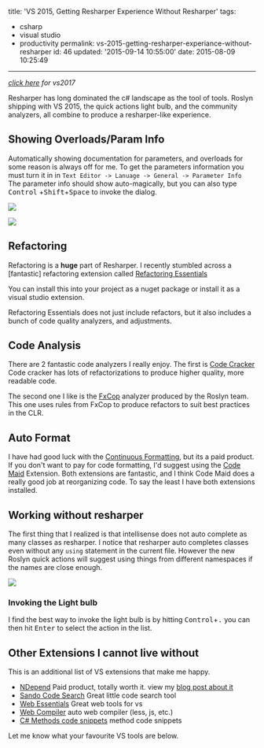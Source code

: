title: 'VS 2015, Getting Resharper Experience Without Resharper'
tags:

  - csharp
  - visual studio
  - productivity
permalink: vs-2015-getting-resharper-experiance-without-resharper
id: 46
updated: '2015-09-14 10:55:00'
date: 2015-08-09 10:25:49
---

*[click here](/VS-2017-best-extensions-on-launch/) for vs2017*

Resharper has long dominated the c# landscape as the tool of tools. Roslyn shipping with VS 2015, the quick actions light bulb, and the community analyzers, all combine to produce a resharper-like experience.
<!-- more -->
## Showing Overloads/Param Info

Automatically showing documentation for parameters, and overloads for some reason is always off for me. To get the parameters information you must turn it in in `Text Editor -> Lanuage -> General -> Parameter Info` The parameter info should show auto-magically, but you can also type <kbd>Control</kbd> +<kbd>Shift</kbd>+<kbd>Space</kbd> to invoke the dialog.

![](/content/images/2015/08/paramInfoExample.png)

![](/content/images/2015/08/paramInfoSetting.PNG)

## Refactoring


Refactoring is a **huge** part of Resharper. I recently stumbled across a [fantastic] refactoring extension called [Refactoring Essentials](http://vsrefactoringessentials.com/)

You can install this into your project as a nuget package or install it as a visual studio extension.

Refactoring Essentials does not just include refactors, but it also includes a bunch of code quality analyzers, and adjustments.

## Code Analysis

There are 2 fantastic code analyzers I really enjoy. The first is [Code Cracker](http://code-cracker.github.io/) Code cracker has lots of refactorizations to produce higher quality, more readable code.

The second one I like is the [FxCop](https://www.nuget.org/packages/Microsoft.CodeAnalysis.FxCopAnalyzers/) analyzer produced by the Roslyn team. This one uses rules from FxCop to produce refactors to suit best practices in the CLR.

## Auto Format

I have had good luck with the [Continuous Formatting](https://vlasovstudio.com/continuous-formatting/), but its a paid product. If you don't want to pay for code formatting, I'd suggest using the [Code Maid](http://www.codemaid.net/) Extension. Both extensions are fantastic, and I think Code Maid does a really good job at reorganizing code. To say the least I have both extensions installed.

## Working without resharper


The first thing that I realized is that intellisense does not auto complete as many classes as resharper. I notice that resharper auto completes classes even without any `using` statement in the current file. However the new Roslyn quick actions will suggest using things from different namespaces if the names are close enough.

![](/content/images/2015/08/usingStatementExample.png)

### Invoking the Light bulb

I find the best way to invoke the light bulb is by hitting <kbd>Control</kbd>+<kbd>.</kbd> you can then hit <kbd>Enter</kbd> to select the action in the list.

## Other Extensions I cannot live without

This is an additional list of VS extensions that make me happy.

* [NDepend](http://www.ndepend.com/) Paid product, totally worth it. view my [blog post about it](/must-have-tool-ndepend/)
* [Sando Code Search](https://visualstudiogallery.msdn.microsoft.com/06f39a31-20ce-408c-afee-8a02b484db1c) Great little code search tool
* [Web Essentials](http://vswebessentials.com/) Great web tools for vs
* [Web Compiler](https://visualstudiogallery.msdn.microsoft.com/3b329021-cd7a-4a01-86fc-714c2d05bb6c) auto web compiler (less, js, etc.)
* [C# Methods code snippets](https://visualstudiogallery.msdn.microsoft.com/d4e9939d-baac-43d4-bece-960eb57e02c1) method code snippets


Let me know what your favourite VS tools are below.
